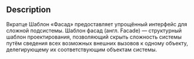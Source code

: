 ## Description

Вкратце
Шаблон «Фасад» предоставляет упрощённый интерфейс для сложной подсистемы.
Шаблон фасад (англ. Facade) — структурный шаблон проектирования, позволяющий скрыть сложность системы путём
сведения всех возможных внешних вызовов к одному объекту, делегирующему их соответствующим объектам системы.
